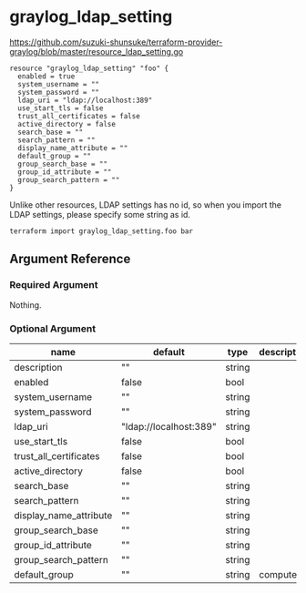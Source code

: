 # graylog_ldap_setting

https://github.com/suzuki-shunsuke/terraform-provider-graylog/blob/master/resource_ldap_setting.go

```
resource "graylog_ldap_setting" "foo" {
  enabled = true
  system_username = ""
  system_password = ""
  ldap_uri = "ldap://localhost:389"
  use_start_tls = false
  trust_all_certificates = false
  active_directory = false
  search_base = ""
  search_pattern = ""
  display_name_attribute = ""
  default_group = ""
  group_search_base = ""
  group_id_attribute = ""
  group_search_pattern = ""
}
```

Unlike other resources, LDAP settings has no id,
so when you import the LDAP settings, please specify some string as id.

```
terraform import graylog_ldap_setting.foo bar
```

## Argument Reference

### Required Argument

Nothing.

### Optional Argument

name | default | type | description
--- | --- | --- | ---
description | "" | string |
enabled | false | bool |
system_username | "" | string |
system_password | "" | string |
ldap_uri | "ldap://localhost:389" | string |
use_start_tls | false | bool |
trust_all_certificates | false | bool |
active_directory | false | bool |
search_base | "" | string |
search_pattern | "" | string |
display_name_attribute | "" | string |
group_search_base | "" | string |
group_id_attribute | "" | string |
group_search_pattern | "" | string |
default_group | "" | string | computed
